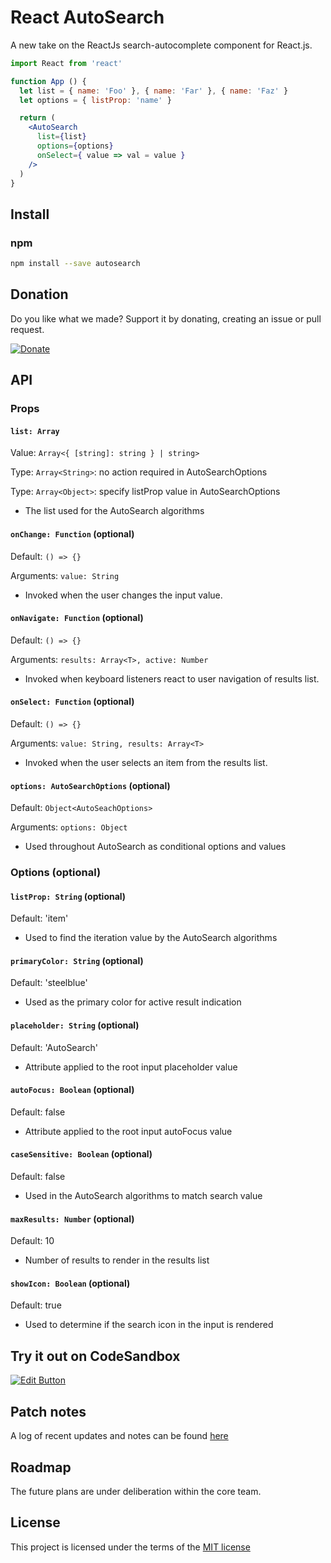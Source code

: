 # React AutoSearch 

A new take on the ReactJs search-autocomplete component for React.js.

```jsx
import React from 'react'

function App () {
  let list = { name: 'Foo' }, { name: 'Far' }, { name: 'Faz' }
  let options = { listProp: 'name' }

  return (
    <AutoSearch
      list={list}
      options={options}
      onSelect={ value => val = value }
    />
  )
}
```

## Install

### npm

```bash
npm install --save autosearch
```

## Donation

Do you like what we made? Support it by donating, creating an issue or pull request.

[![Donate](https://img.shields.io/badge/Donate-PayPal-blue.svg)](https://paypal.me/capriok7)

## API

### Props

#### `list: Array`
Value: `Array<{ [string]: string } | string>`

Type: `Array<String>`: no action required in AutoSearchOptions

Type: `Array<Object>`: specify listProp value in AutoSearchOptions

- The list used for the AutoSearch algorithms

#### `onChange: Function` (optional)
Default: `() => {}`

Arguments: `value: String`

- Invoked when the user changes the input value.

#### `onNavigate: Function` (optional)
Default: `() => {}`

Arguments: `results: Array<T>, active: Number`

- Invoked when keyboard listeners react to user navigation of results list.

#### `onSelect: Function` (optional)
Default: `() => {}`

Arguments: `value: String, results: Array<T>`

- Invoked when the user selects an item from the results list.

#### `options: AutoSearchOptions` (optional)
Default: `Object<AutoSeachOptions>`

Arguments: `options: Object`

- Used throughout AutoSearch as conditional options and values

### Options (optional)

#### `listProp: String`  (optional)
Default: 'item'

- Used to find the iteration value by the AutoSearch algorithms

#### `primaryColor: String`  (optional)
Default:  'steelblue'

- Used as the primary color for active result indication

#### `placeholder: String` (optional)
Default: 'AutoSearch'

- Attribute applied to the root input placeholder value

#### `autoFocus: Boolean` (optional)
Default:  false

- Attribute applied to the root input autoFocus value

#### `caseSensitive: Boolean` (optional)
Default: false

- Used in the AutoSearch algorithms to match search value

#### `maxResults: Number` (optional)
Default: 10

- Number of results to render in the results list

#### `showIcon: Boolean` (optional)
Default: true

- Used to determine if the search icon in the input is rendered 

## Try it out on CodeSandbox
[![Edit Button](https://svgshare.com/i/KAx.svg)](https://codesandbox.io/s/autosearch-ltzg7)

## Patch notes
A log of recent updates and notes can be found [here](https://autosearch.kylecaprio.dev/patchnotes)

## Roadmap
The future plans are under deliberation within the core team.

## License
This project is licensed under the terms of the [MIT license](/LICENSE)

